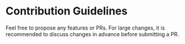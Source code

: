 # Contribution Guidelines

Feel free to propose any features or PRs.
For large changes, it is recommended to discuss changes in advance before submitting a PR.
